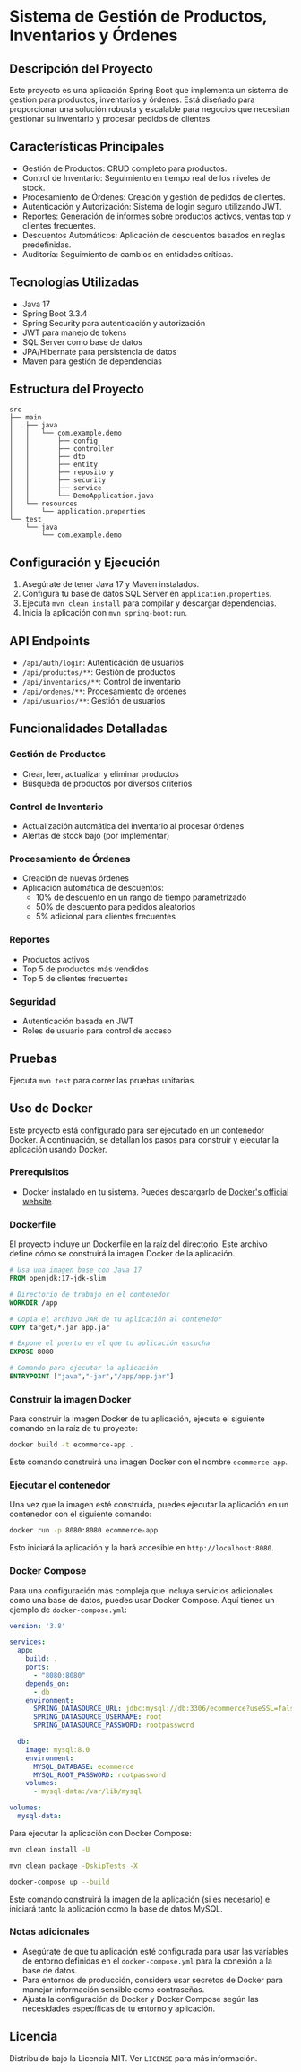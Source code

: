 # Sistema de Gestión de Productos, Inventarios y Órdenes

## Descripción del Proyecto

Este proyecto es una aplicación Spring Boot que implementa un sistema de gestión para productos, inventarios y órdenes. Está diseñado para proporcionar una solución robusta y escalable para negocios que necesitan gestionar su inventario y procesar pedidos de clientes.

## Características Principales

- Gestión de Productos: CRUD completo para productos.
- Control de Inventario: Seguimiento en tiempo real de los niveles de stock.
- Procesamiento de Órdenes: Creación y gestión de pedidos de clientes.
- Autenticación y Autorización: Sistema de login seguro utilizando JWT.
- Reportes: Generación de informes sobre productos activos, ventas top y clientes frecuentes.
- Descuentos Automáticos: Aplicación de descuentos basados en reglas predefinidas.
- Auditoría: Seguimiento de cambios en entidades críticas.

## Tecnologías Utilizadas

- Java 17
- Spring Boot 3.3.4
- Spring Security para autenticación y autorización
- JWT para manejo de tokens
- SQL Server como base de datos
- JPA/Hibernate para persistencia de datos
- Maven para gestión de dependencias

## Estructura del Proyecto

```
src
├── main
│   ├── java
│   │   └── com.example.demo
│   │       ├── config
│   │       ├── controller
│   │       ├── dto
│   │       ├── entity
│   │       ├── repository
│   │       ├── security
│   │       ├── service
│   │       └── DemoApplication.java
│   └── resources
│       └── application.properties
└── test
    └── java
        └── com.example.demo
```

## Configuración y Ejecución

1. Asegúrate de tener Java 17 y Maven instalados.
2. Configura tu base de datos SQL Server en `application.properties`.
3. Ejecuta `mvn clean install` para compilar y descargar dependencias.
4. Inicia la aplicación con `mvn spring-boot:run`.

## API Endpoints

- `/api/auth/login`: Autenticación de usuarios
- `/api/productos/**`: Gestión de productos
- `/api/inventarios/**`: Control de inventario
- `/api/ordenes/**`: Procesamiento de órdenes
- `/api/usuarios/**`: Gestión de usuarios

## Funcionalidades Detalladas

### Gestión de Productos
- Crear, leer, actualizar y eliminar productos
- Búsqueda de productos por diversos criterios

### Control de Inventario
- Actualización automática del inventario al procesar órdenes
- Alertas de stock bajo (por implementar)

### Procesamiento de Órdenes
- Creación de nuevas órdenes
- Aplicación automática de descuentos:
    - 10% de descuento en un rango de tiempo parametrizado
    - 50% de descuento para pedidos aleatorios
    - 5% adicional para clientes frecuentes

### Reportes
- Productos activos
- Top 5 de productos más vendidos
- Top 5 de clientes frecuentes

### Seguridad
- Autenticación basada en JWT
- Roles de usuario para control de acceso

## Pruebas

Ejecuta `mvn test` para correr las pruebas unitarias.

## Uso de Docker

Este proyecto está configurado para ser ejecutado en un contenedor Docker. A continuación, se detallan los pasos para construir y ejecutar la aplicación usando Docker.

### Prerequisitos

- Docker instalado en tu sistema. Puedes descargarlo de [Docker's official website](https://www.docker.com/get-started).

### Dockerfile

El proyecto incluye un Dockerfile en la raíz del directorio. Este archivo define cómo se construirá la imagen Docker de la aplicación.

```dockerfile
# Usa una imagen base con Java 17
FROM openjdk:17-jdk-slim

# Directorio de trabajo en el contenedor
WORKDIR /app

# Copia el archivo JAR de tu aplicación al contenedor
COPY target/*.jar app.jar

# Expone el puerto en el que tu aplicación escucha
EXPOSE 8080

# Comando para ejecutar la aplicación
ENTRYPOINT ["java","-jar","/app/app.jar"]
```

### Construir la imagen Docker

Para construir la imagen Docker de tu aplicación, ejecuta el siguiente comando en la raíz de tu proyecto:

```bash
docker build -t ecommerce-app .
```

Este comando construirá una imagen Docker con el nombre `ecommerce-app`.

### Ejecutar el contenedor

Una vez que la imagen esté construida, puedes ejecutar la aplicación en un contenedor con el siguiente comando:

```bash
docker run -p 8080:8080 ecommerce-app
```

Esto iniciará la aplicación y la hará accesible en `http://localhost:8080`.

### Docker Compose


Para una configuración más compleja que incluya servicios adicionales como una base de datos, puedes usar Docker Compose. Aquí tienes un ejemplo de `docker-compose.yml`:

```yaml
version: '3.8'

services:
  app:
    build: .
    ports:
      - "8080:8080"
    depends_on:
      - db
    environment:
      SPRING_DATASOURCE_URL: jdbc:mysql://db:3306/ecommerce?useSSL=false&serverTimezone=UTC&allowPublicKeyRetrieval=true
      SPRING_DATASOURCE_USERNAME: root
      SPRING_DATASOURCE_PASSWORD: rootpassword

  db:
    image: mysql:8.0
    environment:
      MYSQL_DATABASE: ecommerce
      MYSQL_ROOT_PASSWORD: rootpassword
    volumes:
      - mysql-data:/var/lib/mysql

volumes:
  mysql-data:
```

Para ejecutar la aplicación con Docker Compose:

```bash
mvn clean install -U

mvn clean package -DskipTests -X

docker-compose up --build

```

Este comando construirá la imagen de la aplicación (si es necesario) e iniciará tanto la aplicación como la base de datos MySQL.

### Notas adicionales

- Asegúrate de que tu aplicación esté configurada para usar las variables de entorno definidas en el `docker-compose.yml` para la conexión a la base de datos.
- Para entornos de producción, considera usar secretos de Docker para manejar información sensible como contraseñas.
- Ajusta la configuración de Docker y Docker Compose según las necesidades específicas de tu entorno y aplicación.


## Licencia

Distribuido bajo la Licencia MIT. Ver `LICENSE` para más información.